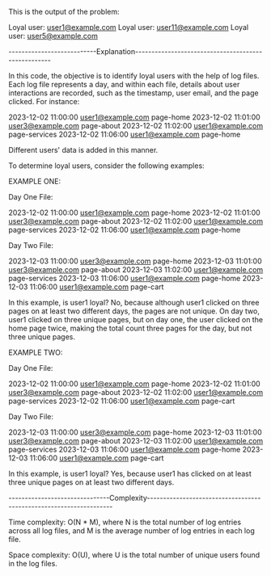 This is the output of the problem:

Loyal user: user1@example.com
Loyal user: user11@example.com
Loyal user: user5@example.com


---------------------------Explanation----------------------------------------------------

In this code, the objective is to identify loyal users with the help of log files. Each log file 
represents a day, and within each file, details about user 
interactions are recorded, such as the timestamp, user email, and the page clicked. For instance:

2023-12-02 11:00:00 user1@example.com page-home
2023-12-02 11:01:00 user3@example.com page-about
2023-12-02 11:02:00 user1@example.com page-services
2023-12-02 11:06:00 user1@example.com page-home

Different users' data is added in this manner.


To determine loyal users, consider the following examples:

EXAMPLE ONE:

Day One File:

2023-12-02 11:00:00 user1@example.com page-home
2023-12-02 11:01:00 user3@example.com page-about
2023-12-02 11:02:00 user1@example.com page-services
2023-12-02 11:06:00 user1@example.com page-home

Day Two File:

2023-12-03 11:00:00 user3@example.com page-home
2023-12-03 11:01:00 user3@example.com page-about
2023-12-03 11:02:00 user1@example.com page-services
2023-12-03 11:06:00 user1@example.com page-home
2023-12-03 11:06:00 user1@example.com page-cart


In this example, is user1 loyal? No, because although user1 clicked on 
three pages on at least two different days, the pages are not unique. 
On day two, user1 clicked on three unique pages, but on day one, the user clicked on
the home page twice, making the total count three pages for the day, but not three unique pages.


EXAMPLE TWO:

Day One File:

2023-12-02 11:00:00 user1@example.com page-home
2023-12-02 11:01:00 user3@example.com page-about
2023-12-02 11:02:00 user1@example.com page-services
2023-12-02 11:06:00 user1@example.com page-cart

Day Two File:

2023-12-03 11:00:00 user3@example.com page-home
2023-12-03 11:01:00 user3@example.com page-about
2023-12-03 11:02:00 user1@example.com page-services
2023-12-03 11:06:00 user1@example.com page-home
2023-12-03 11:06:00 user1@example.com page-cart



In this example, is user1 loyal? Yes, because user1 has clicked on at 
least three unique pages on at least two different days.


-------------------------------Complexity-------------------------------------------------------------------

Time complexity: O(N * M), where N is the total number of log entries across
all log files, and M is the average number of log entries in each log file.


Space complexity: O(U), where U is the total number of unique users
found in the log files.
